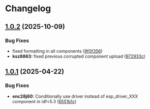 # Changelog

## [1.0.2](https://github.com/espressif/esp-eth-drivers/compare/enc28j60@v1.0.1...enc28j60@v1.0.2) (2025-10-09)


### Bug Fixes

* fixed formatting in all components ([9f0f356](https://github.com/espressif/esp-eth-drivers/commit/9f0f356a4b1402c6c19787619288e0f84310464a))
* **ksz8863:** fixed previous corrupted component upload ([972933c](https://github.com/espressif/esp-eth-drivers/commit/972933c0c907415fef26d3a1e5cda321b62834f7))

## [1.0.1](https://github.com/espressif/esp-eth-drivers/compare/enc28j60@v1.0.0...enc28j60@v1.0.1) (2025-04-22)


### Bug Fixes

* **enc28j60:** Conditionally use driver instead of esp_driver_XXX component in idf&lt;5.3 ([6551b1c](https://github.com/espressif/esp-eth-drivers/commit/6551b1cd2f984b757980cc2e7d13631c70f84d4e))
